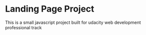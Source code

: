 # Landing Page Project

This is a small javascript project built for udacity web development professional track